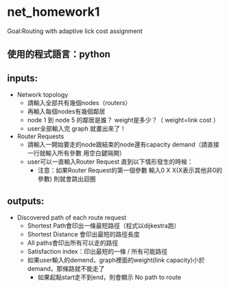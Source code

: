 # net_homework1
Goal:Routing with adaptive lick cost assignment

## 使用的程式語言：python

## inputs:
- Network topology
	- 請輸入全部共有幾個nodes（routers）
	- 再輸入每個nodes有幾個鄰居
	- node 1 到 node 5 的鄰居是誰？ weight是多少？（ weight=link cost ）
	- user全部輸入完 graph 就畫出來了！
- Router Requests
	- 請輸入一開始要走的node跟結束的node還有capacity demand（請直接一行就輸入所有參數 用空白鍵隔開）
	- user可以一直輸入Router Request 直到以下情形發生的時候：
		- 注意：如果Router Request的第一個參數 輸入0 X X(X表示其他非0的參數) 則就會跳出迴圈

## outputs:
- Discovered path of each route request
	- Shortest Path會印出一條最短路徑（程式以dijkestra跑）
	- Shortest Distance 會印出最短的路徑長度
	- All paths會印出所有可以走的路徑
	- Satisfaction index：印出最短的一條 / 所有可能路徑
	- 如果user輸入的demend，graph裡面的weight(link capacity)小於demand，那條路就不能走了
		- 如果起點start走不到end，則會顯示 No path to route
	